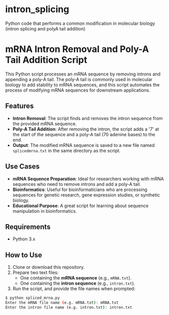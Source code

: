 # intron_splicing
Python code that performs a common modification in molecular biology (intron splicing and polyA tail addition)
# mRNA Intron Removal and Poly-A Tail Addition Script

This Python script processes an mRNA sequence by removing introns and appending a poly-A tail. The poly-A tail is commonly used in molecular biology to add stability to mRNA sequences, and this script automates the process of modifying mRNA sequences for downstream applications.

## Features

- **Intron Removal**: The script finds and removes the intron sequence from the provided mRNA sequence.
- **Poly-A Tail Addition**: After removing the intron, the script adds a '7' at the start of the sequence and a poly-A tail (70 adenine bases) to the end.
- **Output**: The modified mRNA sequence is saved to a new file named `splicedmrna.txt` in the same directory as the script.

## Use Cases

- **mRNA Sequence Preparation**: Ideal for researchers working with mRNA sequences who need to remove introns and add a poly-A tail.
- **Bioinformatics**: Useful for bioinformaticians who are processing sequences for genetic research, gene expression studies, or synthetic biology.
- **Educational Purpose**: A great script for learning about sequence manipulation in bioinformatics.

## Requirements

- Python 3.x

## How to Use

1. Clone or download this repository.
2. Prepare two text files:
   - One containing the **mRNA sequence** (e.g., `mRNA.txt`).
   - One containing the **intron sequence** (e.g., `intron.txt`).
3. Run the script, and provide the file names when prompted:

```bash
$ python spliced_mrna.py
Enter the mRNA file name (e.g. mRNA.txt): mRNA.txt
Enter the intron file name (e.g. intron.txt): intron.txt
